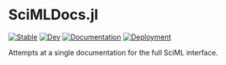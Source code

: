 # SciMLDocs.jl

[![Stable](https://img.shields.io/badge/docs-stable-blue.svg)](http://docs.sciml.ai/stable)
[![Dev](https://img.shields.io/badge/docs-dev-blue.svg)](http://docs.sciml.ai/dev)
[![Documentation](https://github.com/SciML/SciMLDocs/actions/workflows/Documentation.yml/badge.svg)](https://github.com/SciML/SciMLDocs/actions/workflows/Documentation.yml)
[![Deployment](https://badge.buildkite.com/b4720f5f3a8d2d1ac8bbaebf5e0e38aaae28b6c8fb436ba05e.svg)](https://buildkite.com/julialang/scimldocs?branch=main)

Attempts at a single documentation for the full SciML interface.
